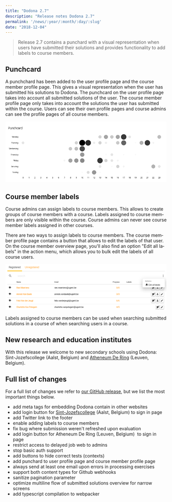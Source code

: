 ```yaml
---
title: "Dodona 2.7"
description: "Release notes Dodona 2.7"
permalink: '/news/:year/:month/:day/:slug'
date: "2018-12-04"
---
```


<NewsHeader :title="$frontmatter.title" :date="$frontmatter.date" lang="en" />

> Release 2.7 contains a punchard with a visual representation when users have submitted their solutions and provides functionality to add labels to course members.

## Punchcard

A punchchard has been added to the user profile page and the course member profile page. This gives a visual representation when the user has submitted his solutions to Dodona. The punchcard on the user profile page takes into account all submitted solutions of the user. The course member profile page only takes into account the solutions the user has submitted within the course. Users can see their own profile pages and course admins can see the profile pages of all course members.

![punchcard](./punchcard.png)

## Course member labels

Course admins can assign labels to course members. This allows to create groups of course members with a course. Labels assigned to course members are only visible within the course. Course admins can never see course member labels assigned in other courses.

There are two ways to assign labels to course members. The course member profile page contains a button that allows to edit the labels of that user. On the course member overview page, you'll also find an option "Edit all labels" in the action menu, which allows you to bulk edit the labels of all course users.

![labels](./labels-en.png)

Labels assigned to course members can be used when searching submitted solutions in a course of when searching users in a course.

## New research and education institutes

With this release we welcome to new secondary schools using Dodona: Sint-Jozefscollege (Aalst, Belgium) and [Atheneum De Ring](https://deringleuven.be/) (Leuven, Belgium).  

## Full list of changes

For a full list of changes we refer to [our GitHub release](https://github.com/dodona-edu/dodona/releases/tag/2.7), but we list the most important things below.

*   add meta tags for embedding Dodona contain in other websites
*   add login button for [Sint-Jozefscollege](http://sjcaalst.be/) (Aalst, Belgium) to sign in page
*   add Twitter link to the footer
*   enable adding labels to course members
*   fix bug where submission weren't refreshed upon evaluation
*   add login button for Atheneum De Ring (Leuven, Belgium)  to sign in page
*   restrict access to delayed job web to admins
*   stop basic auth support
*   add buttons to hide correct tests (contexts)
*   add punchard to user profile page and course member profile page
*   always send at least one email upon errors in processing exercises
*   support both content types for Github webhooks 
*   sanitize pagination parameter
*   optimize multiline flow of submitted solutions overview for narrow screens
*   add typescript compilation to webpacker
